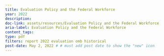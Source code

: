 ```yaml
---
title: Evaluation Policy and the Federal Workforce
year: 2022
description: 
doc-link: assets/resources/Evaluation Policy and the Federal Workforce.pdf
aria-label: Evaluation Policy and the Federal Workforce
content_tags:
type: pdf
filters: report 2022 evaluation omb historical
post-date: May 2, 2022 # # must add post date to show the "new" icon
---
```

